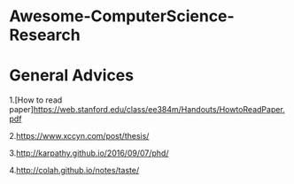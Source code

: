 # Awesome-ComputerScience-Research

# General Advices
1.[How to read paper]https://web.stanford.edu/class/ee384m/Handouts/HowtoReadPaper.pdf

2.https://www.xccyn.com/post/thesis/

3.http://karpathy.github.io/2016/09/07/phd/

4.http://colah.github.io/notes/taste/
